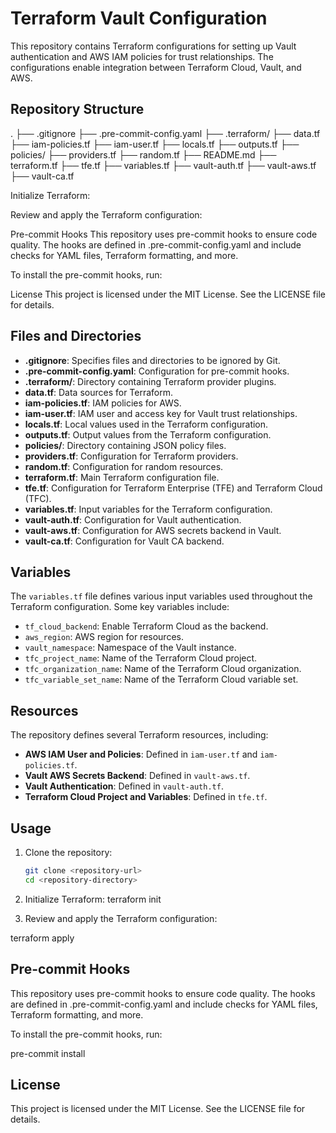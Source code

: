# Terraform Vault Configuration

This repository contains Terraform configurations for setting up Vault authentication and AWS IAM policies for trust relationships. The configurations enable integration between Terraform Cloud, Vault, and AWS.

## Repository Structure
. ├── .gitignore ├── .pre-commit-config.yaml ├── .terraform/ ├── data.tf ├── iam-policies.tf ├── iam-user.tf ├── locals.tf ├── outputs.tf ├── policies/ ├── providers.tf ├── random.tf ├── README.md ├── terraform.tf ├── tfe.tf ├── variables.tf ├── vault-auth.tf ├── vault-aws.tf ├── vault-ca.tf

Initialize Terraform:

Review and apply the Terraform configuration:

Pre-commit Hooks
This repository uses pre-commit hooks to ensure code quality. The hooks are defined in .pre-commit-config.yaml and include checks for YAML files, Terraform formatting, and more.

To install the pre-commit hooks, run:

License
This project is licensed under the MIT License. See the LICENSE file for details.


## Files and Directories

- **.gitignore**: Specifies files and directories to be ignored by Git.
- **.pre-commit-config.yaml**: Configuration for pre-commit hooks.
- **.terraform/**: Directory containing Terraform provider plugins.
- **data.tf**: Data sources for Terraform.
- **iam-policies.tf**: IAM policies for AWS.
- **iam-user.tf**: IAM user and access key for Vault trust relationships.
- **locals.tf**: Local values used in the Terraform configuration.
- **outputs.tf**: Output values from the Terraform configuration.
- **policies/**: Directory containing JSON policy files.
- **providers.tf**: Configuration for Terraform providers.
- **random.tf**: Configuration for random resources.
- **terraform.tf**: Main Terraform configuration file.
- **tfe.tf**: Configuration for Terraform Enterprise (TFE) and Terraform Cloud (TFC).
- **variables.tf**: Input variables for the Terraform configuration.
- **vault-auth.tf**: Configuration for Vault authentication.
- **vault-aws.tf**: Configuration for AWS secrets backend in Vault.
- **vault-ca.tf**: Configuration for Vault CA backend.

## Variables

The `variables.tf` file defines various input variables used throughout the Terraform configuration. Some key variables include:

- `tf_cloud_backend`: Enable Terraform Cloud as the backend.
- `aws_region`: AWS region for resources.
- `vault_namespace`: Namespace of the Vault instance.
- `tfc_project_name`: Name of the Terraform Cloud project.
- `tfc_organization_name`: Name of the Terraform Cloud organization.
- `tfc_variable_set_name`: Name of the Terraform Cloud variable set.

## Resources

The repository defines several Terraform resources, including:

- **AWS IAM User and Policies**: Defined in `iam-user.tf` and `iam-policies.tf`.
- **Vault AWS Secrets Backend**: Defined in `vault-aws.tf`.
- **Vault Authentication**: Defined in `vault-auth.tf`.
- **Terraform Cloud Project and Variables**: Defined in `tfe.tf`.

## Usage

1. Clone the repository:
   ```sh
   git clone <repository-url>
   cd <repository-directory>

2. Initialize Terraform:
terraform init

3. Review and apply the Terraform configuration:

terraform apply

##  Pre-commit Hooks
This repository uses pre-commit hooks to ensure code quality. The hooks are defined in .pre-commit-config.yaml and include checks for YAML files, Terraform formatting, and more.

To install the pre-commit hooks, run:

pre-commit install

## License
This project is licensed under the MIT License. See the LICENSE file for details.
